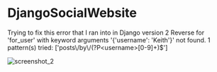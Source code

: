 # DjangoSocialWebsite
Trying to fix this error that I ran into in Django version 2 ​Reverse for 'for_user' with keyword arguments '{'username': 'Keith'}' not found. 1 pattern(s) tried: ['posts\\/by\\/(?P&lt;username>[0-9]+)$']​

![screenshot_2](https://user-images.githubusercontent.com/21030885/42332466-fe702936-80b2-11e8-9c5b-1c088277889f.jpg)
